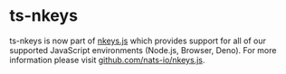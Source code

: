 # ts-nkeys

ts-nkeys is now part of [nkeys.js](github.com/nats-io/nkeys.js) which provides support for all of our supported JavaScript environments (Node.js, Browser, Deno). For more information please visit [github.com/nats-io/nkeys.js](github.com/nats-io/nkeys.js).
